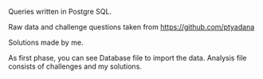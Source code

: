 Queries written in Postgre SQL.

Raw data and challenge questions taken from https://github.com/ptyadana

Solutions made by me.

As first phase, you can see Database file to import the data.
Analysis file consists of challenges and my solutions.

